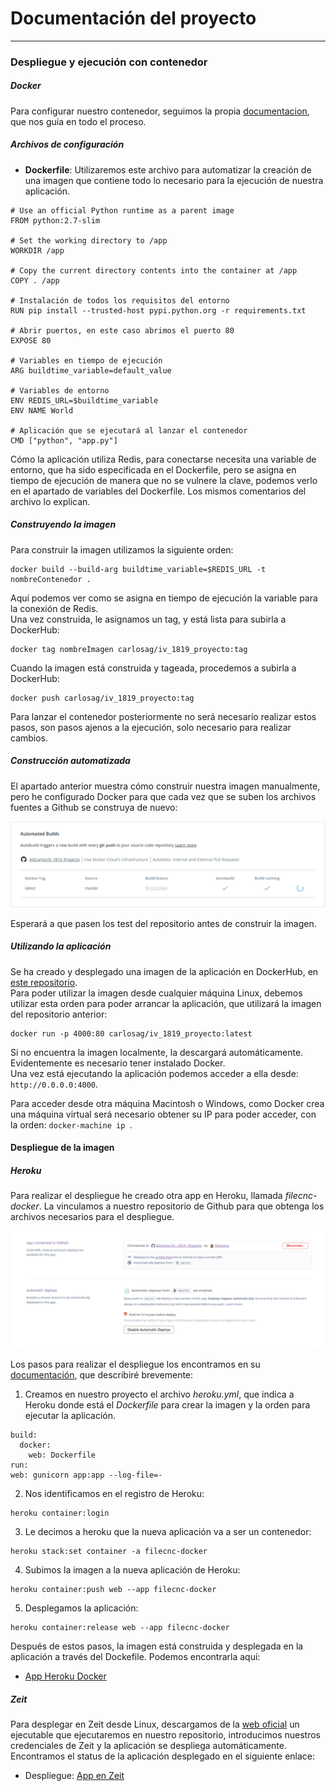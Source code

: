 # Documentación del proyecto
---

### Despliegue y ejecución con contenedor
##### Docker
Para configurar nuestro contenedor, seguimos la propia [documentacion](https://docs.docker.com/get-started/#docker-concepts), que nos guía en todo el proceso.
##### Archivos de configuración
- **Dockerfile**: Utilizaremos este archivo para automatizar la creación de una imagen que contiene todo lo necesario para la ejecución de nuestra aplicación.

```
# Use an official Python runtime as a parent image
FROM python:2.7-slim

# Set the working directory to /app
WORKDIR /app

# Copy the current directory contents into the container at /app
COPY . /app

# Instalación de todos los requisitos del entorno
RUN pip install --trusted-host pypi.python.org -r requirements.txt

# Abrir puertos, en este caso abrimos el puerto 80
EXPOSE 80

# Variables en tiempo de ejecución
ARG buildtime_variable=default_value

# Variables de entorno
ENV REDIS_URL=$buildtime_variable
ENV NAME World

# Aplicación que se ejecutará al lanzar el contenedor
CMD ["python", "app.py"]
```
Cómo la aplicación utiliza Redis, para conectarse necesita una variable de entorno, que ha sido especificada en el Dockerfile, pero se asigna en tiempo de ejecución de manera que no se vulnere la clave, podemos verlo en el apartado de variables del Dockerfile. Los mismos comentarios del archivo lo explican.
##### Construyendo la imagen

Para construir la imagen utilizamos la siguiente orden:
```
docker build --build-arg buildtime_variable=$REDIS_URL -t nombreContenedor .
```  
Aquí podemos ver como se asigna en tiempo de ejecución la variable para la conexión de Redis.  
Una vez construida, le asignamos un tag, y está lista para subirla a DockerHub:
```
docker tag nombreImagen carlosag/iv_1819_proyecto:tag   
```
Cuando la imagen está construida y tageada, procedemos a subirla a DockerHub:
```
docker push carlosag/iv_1819_proyecto:tag
```  
Para lanzar el contenedor posteriormente no será necesario realizar estos pasos, son pasos ajenos a la ejecución, solo necesario para realizar cambios.  
##### Construcción automatizada
El apartado anterior muestra cómo construir nuestra imagen manualmente, pero he configurado Docker para que cada vez que se suben los archivos fuentes a Github se construya de nuevo:  

![autoDesploysOnHeroku](../img/autoDocker.gif)  

Esperará a que pasen los test del repositorio antes de construir la imagen.

##### Utilizando la aplicación
Se ha creado y desplegado una imagen de la aplicación en DockerHub, en [este repositorio](https://hub.docker.com/r/carlosag/iv_1819_proyecto/).  
Para poder utilizar la imagen desde cualquier máquina Linux, debemos utilizar esta orden para poder arrancar la aplicación, que utilizará la imagen del repositorio anterior:
```
docker run -p 4000:80 carlosag/iv_1819_proyecto:latest
```
Si no encuentra la imagen localmente, la descargará automáticamente.
Evidentemente es necesario tener instalado Docker.  
Una vez está ejecutando la aplicación podemos acceder a ella desde: ``http://0.0.0.0:4000``.  

Para acceder desde otra máquina Macintosh o Windows, como Docker crea una máquina virtual será necesario obtener su IP para poder acceder, con la orden:
``docker-machine ip ``.

#### Despliegue de la imagen
##### Heroku
Para realizar el despliegue he creado otra app en Heroku, llamada _filecnc-docker_. La vinculamos a nuestro repositorio de Github para que obtenga los archivos necesarios para el despliegue.

![confAppHeroku](../img/confApp.png)   

Los pasos para realizar el despliegue los encontramos en su [documentación](https://devcenter.heroku.com/categories/deploying-with-docker), que describiré brevemente:  

1. Creamos en nuestro proyecto el archivo _heroku.yml_, que indica a Heroku donde está el _Dockerfile_ para crear la imagen y la orden para ejecutar la aplicación.  

```
build:
  docker:
    web: Dockerfile
run:
web: gunicorn app:app --log-file=-
```

2. Nos identificamos en el registro de Heroku:

```
heroku container:login
```

3. Le decimos a heroku que la nueva aplicación va a ser un contenedor:

```
heroku stack:set container -a filecnc-docker
```

4. Subimos la imagen a la nueva aplicación de Heroku:

```
heroku container:push web --app filecnc-docker
```

5. Desplegamos la aplicación:

```
heroku container:release web --app filecnc-docker
```
Después de estos pasos, la imagen está construida y desplegada en la aplicación a través del Dockefile. Podemos encontrarla aquí:
- [App Heroku Docker](https://filecnc-docker.herokuapp.com/)

##### Zeit

Para desplegar en Zeit desde Linux, descargamos de la [web oficial](https://zeit.co/download#now-cli) un ejecutable que ejecutaremos en nuestro repositorio, introducimos nuestros credenciales de Zeit y la aplicación se despliega automáticamente.   
Encontramos el status de la aplicación desplegado en el siguiente enlace:

- Despliegue: [App en Zeit](https://iv1819proyecto-vrynkyytrf.now.sh/status)
